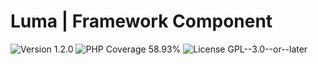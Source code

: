 # Luma | Framework Component

<div>
<!-- Version Badge -->
<img src="https://img.shields.io/badge/Version-1.2.0-blue" alt="Version 1.2.0">
<!-- PHP Coverage Badge -->
<img src="https://img.shields.io/badge/PHP Coverage-58.93%25-red" alt="PHP Coverage 58.93%">
<!-- License Badge -->
<img src="https://img.shields.io/badge/License-GPL--3.0--or--later-34ad9b" alt="License GPL--3.0--or--later">
</div>